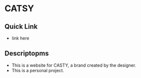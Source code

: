# CATSY
## Quick Link
* link here
## Descriptopms
* This is a website for CASTY, a brand created by the designer.
* This is a personal project.
